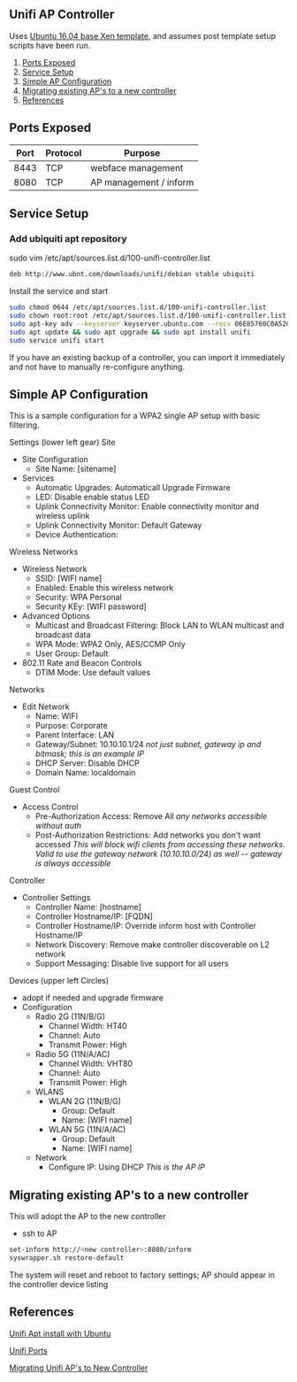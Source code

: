 Unifi AP Controller
-------------------
Uses [Ubuntu 16.04 base Xen template](../templates/ubuntu-server.md), and assumes post template setup scripts have been run.

1. [Ports Exposed](#ports-exposed)
2. [Service Setup](#service-setup)
3. [Simple AP Configuration](#simple-ap-configuration)
4. [Migrating existing AP's to a new controller](#migrating-existing-aps-to-a-new-controller)
3. [References](#references)


Ports Exposed
-------------

| Port | Protocol |Purpose                 |
|------|----------|------------------------|
| 8443 | TCP      | webface management     |
| 8080 | TCP      | AP management / inform |


Service Setup
-------------
### Add ubiquiti apt repository
sudo vim /etc/apt/sources.list.d/100-unifi-controller.list
```bash
deb http://www.ubnt.com/downloads/unifi/debian stable ubiquiti
```
Install the service and start
```bash
sudo chmod 0644 /etc/apt/sources.list.d/100-unifi-controller.list
sudo chown root:root /etc/apt/sources.list.d/100-unifi-controller.list
sudo apt-key adv --keyserver keyserver.ubuntu.com --recv 06E85760C0A52C50
sudo apt update && sudo apt upgrade && sudo apt install unifi
sudo service unifi start
```

If you have an existing backup of a controller, you can import it immediately and not have to manually re-configure anything.


Simple AP Configuration
-----------------------
This is a sample configuration for a WPA2 single AP setup with basic filtering.

Settings (lower left gear)
Site
- Site Configuration
  * Site Name: [sitename]
- Services
  * Automatic Upgrades: Automaticall Upgrade Firmware
  * LED: Disable enable status LED
  * Uplink Connectivity Monitor: Enable connectivity monitor and wireless uplink
  * Uplink Connectivity Monitor: Default Gateway
  * Device Authentication: <username> <password>

Wireless Networks
- Wireless Network
  * SSID: [WIFI name]
  * Enabled: Enable this wireless network
  * Security: WPA Personal
  * Security KEy: [WIFI password]
- Advanced Options
  * Multicast and Broadcast Filtering: Block LAN to WLAN multicast and broadcast data
  * WPA Mode: WPA2 Only, AES/CCMP Only
  * User Group: Default
- 802.11 Rate and Beacon Controls
  * DTIM Mode: Use default values

Networks
- Edit Network
  * Name: WIFI
  * Purpose: Corporate
  * Parent Interface: LAN
  * Gateway/Subnet: 10.10.10.1/24
      _not just subnet, gateway ip and bitmask; this is an example IP_
  * DHCP Server: Disable DHCP
  * Domain Name: localdomain

Guest Control
- Access Control
  * Pre-Authorization Access: Remove All
      _any networks accessible without auth_
  * Post-Authorization Restrictions: Add networks you don't want accessed
      _This will block wifi clients from accessing these networks. Valid to use the gateway network (10.10.10.0/24) as well -- gateway is always accessible_

Controller
- Controller Settings
  * Controller Name: [hostname]
  * Controller Hostname/IP: [FQDN]
  * Controller Hostname/IP: Override inform host with Controller Hostname/IP
  * Network Discovery: Remove make controller discoverable on L2 network
  * Support Messaging: Disable live support for all users


Devices (upper left Circles)
- adopt if needed and upgrade firmware
- Configuration
  - Radio 2G (11N/B/G)
    * Channel Width: HT40
    * Channel: Auto
    * Transmit Power: High
  - Radio 5G (11N/A/AC)
    * Channel Width: VHT80
    * Channel: Auto
    * Transmit Power: High
  - WLANS
    * WLAN 2G (11N/B/G)
      * Group: Default
      * Name: [WIFI name]
    * WLAN 5G (11N/A/AC)
      * Group: Default
      * Name: [WIFI name]
  - Network
    * Configure IP: Using DHCP
        _This is the AP IP_


Migrating existing AP's to a new controller
-------------------------------------------
This will adopt the AP to the new controller
* ssh to AP
```bash
set-inform http://<new controller>:8080/inform
syswrapper.sh restore-default
```
The system will reset and reboot to factory settings; AP should appear in the controller device listing


References
----------
[Unifi Apt install with Ubuntu](https://help.ubnt.com/hc/en-us/articles/220066768-UniFi-How-to-Install-Update-via-APT-on-Debian-or-Ubuntu)

[Unifi Ports](https://help.ubnt.com/hc/en-us/articles/218506997-UniFi-Ports-Used)

[Migrating Unifi AP's to New Controller](https://community.ubnt.com/t5/UniFi-Wireless/Migrating-UNIFI-APs-to-new-controller/td-p/308741)
